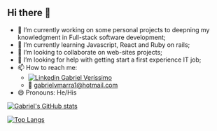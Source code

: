 ## Hi there 👋


- 🔭 I’m currently working on some personal projects to deepning my knowledgment in Full-stack software development;
- 🌱 I’m currently learning Javascript, React and Ruby on rails;
- 👯 I’m looking to collaborate on web-sites projects;
- 🤔 I’m looking for help with getting start a first experience IT job;
- 📫 How to reach me: 
  - [![Linkedin](https://i.stack.imgur.com/gVE0j.png) Gabriel Veríssimo](https://www.linkedin.com/in/gabriel-ver%C3%ADssimo/)
  - :love_letter: gabrielvmarra1@hotmail.com
- 😄 Pronouns: He/His

[![Gabriel's GitHub stats](https://github-readme-stats.vercel.app/api?username=GabrielVeridico&theme=dark&show_icons=true&&count_private=true)](https://github.com/anuraghazra/github-readme-stats)

[![Top Langs](https://github-readme-stats.vercel.app/api/top-langs/?username=GabrielVeridico&theme=dark&lang_count=8)](https://github.com/anuraghazra/github-readme-stats)
